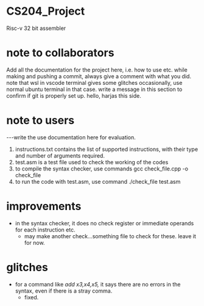 # CS204_Project
Risc-v 32 bit assembler
# note to collaborators
Add all the documentation for the project here, i.e. how to use etc.
while making and pushing a commit, always give a comment with what you did.
note that wsl in vscode terminal gives some glitches occasionally, use normal ubuntu terminal in that case.
write a message in this section to confirm if git is properly set up.
hello, harjas this side.
# note to users
---write the use documentation here for evaluation.
1) instructions.txt contains the list of supported instructions, with their type and number of arguments required.
2) test.asm is a test file used to check the working of the codes
3) to compile the syntax checker, use commands gcc check_file.cpp -o check_file
4) to run the code with test.asm, use command ./check_file test.asm

# improvements
* in the syntax checker, it does no check register or immediate operands for each instruction etc.
    - may make another check...something file to check for these. leave it for now.
# glitches
* for a command like *add x3,x4,x5,* it says there are no errors in the syntax, even if there is a stray comma.
    - fixed.